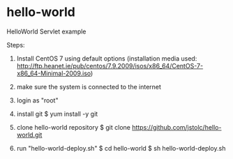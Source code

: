 # hello-world
HelloWorld Servlet example

Steps:
1. Install CentOS 7 using default options 
   (installation media used: http://ftp.heanet.ie/pub/centos/7.9.2009/isos/x86_64/CentOS-7-x86_64-Minimal-2009.iso)

2. make sure the system is connected to the internet

3. login as "root" 

4. install git
   $ yum install -y git

5. clone hello-world repository
   $ git clone https://github.com/jstolc/hello-world.git

6. run "hello-world-deploy.sh"
   $ cd hello-world
   $ sh hello-world-deploy.sh
